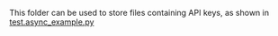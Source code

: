 This folder can be used to store files containing API keys, as shown in [test.async_example.py](/test/async_example.py)